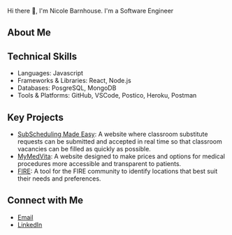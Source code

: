 Hi there 👋, I'm Nicole Barnhouse. I'm a Software Engineer

## About Me

## Technical Skills
- Languages: Javascript
- Frameworks & Libraries: React, Node.js
- Databases: PosgreSQL, MongoDB
- Tools & Platforms: GitHub, VSCode, Postico, Heroku, Postman

## Key Projects
- [SubScheduling Made Easy](https://github.com/nbarnhouse/sub-scheduling-app): A website where classroom substitute requests can be submitted and accepted in real time so that classroom vacancies can be filled as quickly as possible.
- [MyMedVita]([https://github.com/AlvinGraham/MyMedVita](https://github.com/nbarnhouse/MyMedVita)): A website designed to make prices and options for medical procedures more accessible and transparent to patients.
- [FIRE](https://github.com/ttram7/fire): A tool for the FIRE community to identify locations that best suit their needs and preferences.

## Connect with Me
- [Email](nicolebarnhouse@gmail.com)
- [LinkedIn](https://www.linkedin.com/in/nicole-barnhouse-8283152a9/)
